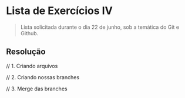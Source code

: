 # Lista de Exercícios IV

> Lista solicitada durante o dia 22 de junho, sob a temática do Git e Github.

## Resolução

// 1. Criando arquivos

// 2. Criando nossas branches

// 3. Merge das branches